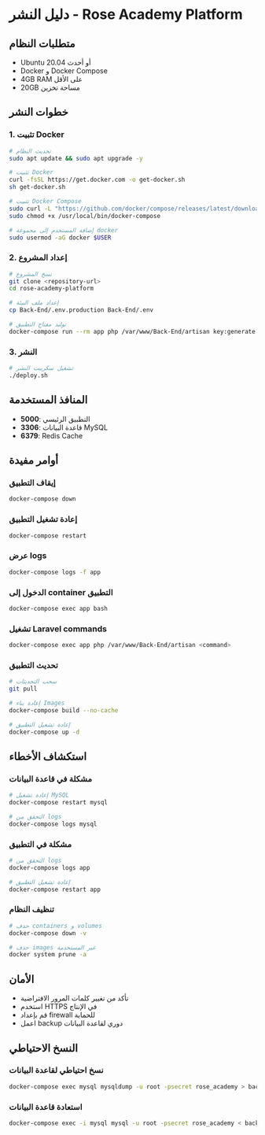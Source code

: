 
# دليل النشر - Rose Academy Platform

## متطلبات النظام

- Ubuntu 20.04 أو أحدث
- Docker و Docker Compose
- 4GB RAM على الأقل
- 20GB مساحة تخزين

## خطوات النشر

### 1. تثبيت Docker
```bash
# تحديث النظام
sudo apt update && sudo apt upgrade -y

# تثبيت Docker
curl -fsSL https://get.docker.com -o get-docker.sh
sh get-docker.sh

# تثبيت Docker Compose
sudo curl -L "https://github.com/docker/compose/releases/latest/download/docker-compose-$(uname -s)-$(uname -m)" -o /usr/local/bin/docker-compose
sudo chmod +x /usr/local/bin/docker-compose

# إضافة المستخدم إلى مجموعة docker
sudo usermod -aG docker $USER
```

### 2. إعداد المشروع
```bash
# نسخ المشروع
git clone <repository-url>
cd rose-academy-platform

# إعداد ملف البيئة
cp Back-End/.env.production Back-End/.env

# توليد مفتاح التطبيق
docker-compose run --rm app php /var/www/Back-End/artisan key:generate
```

### 3. النشر
```bash
# تشغيل سكريبت النشر
./deploy.sh
```

## المنافذ المستخدمة

- **5000**: التطبيق الرئيسي
- **3306**: قاعدة البيانات MySQL
- **6379**: Redis Cache

## أوامر مفيدة

### إيقاف التطبيق
```bash
docker-compose down
```

### إعادة تشغيل التطبيق
```bash
docker-compose restart
```

### عرض logs
```bash
docker-compose logs -f app
```

### الدخول إلى container التطبيق
```bash
docker-compose exec app bash
```

### تشغيل Laravel commands
```bash
docker-compose exec app php /var/www/Back-End/artisan <command>
```

### تحديث التطبيق
```bash
# سحب التحديثات
git pull

# إعادة بناء Images
docker-compose build --no-cache

# إعادة تشغيل التطبيق
docker-compose up -d
```

## استكشاف الأخطاء

### مشكلة في قاعدة البيانات
```bash
# إعادة تشغيل MySQL
docker-compose restart mysql

# التحقق من logs
docker-compose logs mysql
```

### مشكلة في التطبيق
```bash
# التحقق من logs
docker-compose logs app

# إعادة تشغيل التطبيق
docker-compose restart app
```

### تنظيف النظام
```bash
# حذف containers و volumes
docker-compose down -v

# حذف images غير المستخدمة
docker system prune -a
```

## الأمان

- تأكد من تغيير كلمات المرور الافتراضية
- استخدم HTTPS في الإنتاج
- قم بإعداد firewall للحماية
- اعمل backup دوري لقاعدة البيانات

## النسخ الاحتياطي

### نسخ احتياطي لقاعدة البيانات
```bash
docker-compose exec mysql mysqldump -u root -psecret rose_academy > backup.sql
```

### استعادة قاعدة البيانات
```bash
docker-compose exec -i mysql mysql -u root -psecret rose_academy < backup.sql
```
